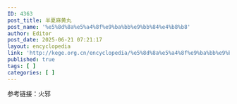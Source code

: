 ```yaml
---
ID: 4363
post_title: 半夏麻黄丸
post_name: '%e5%8d%8a%e5%a4%8f%e9%ba%bb%e9%bb%84%e4%b8%b8'
author: Editor
post_date: 2025-06-21 07:21:17
layout: encyclopedia
link: 'http://kege.org.cn/encyclopedia/%e5%8d%8a%e5%a4%8f%e9%ba%bb%e9%bb%84%e4%b8%b8'
published: true
tags: [ ]
categories: [ ]
---
```

参考链接：火邪